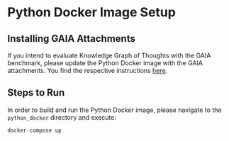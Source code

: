 # Python Docker Image Setup

## Installing GAIA Attachments

If you intend to evaluate Knowledge Graph of Thoughts with the GAIA benchmark, please update the Python Docker image with the GAIA attachments. You find the respective instructions [here](/GAIA/dataset/README.md).

## Steps to Run

In order to build and run the Python Docker image, please navigate to the `python_docker` directory and execute:

```bash
docker-compose up 
```

